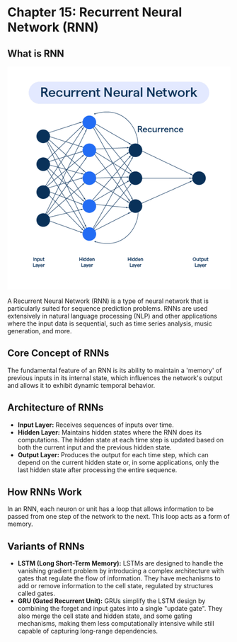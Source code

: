 # Chapter 15: Recurrent Neural Network (RNN)

## What is RNN
![RNN](../../assets/rnn.png)

A Recurrent Neural Network (RNN) is a type of neural network that is particularly suited for sequence prediction problems. RNNs are used extensively in natural language processing (NLP) and other applications where the input data is sequential, such as time series analysis, music generation, and more.

## Core Concept of RNNs
The fundamental feature of an RNN is its ability to maintain a 'memory' of previous inputs in its internal state, which influences the network's output and allows it to exhibit dynamic temporal behavior. 

## Architecture of RNNs
- **Input Layer:** Receives sequences of inputs over time.
- **Hidden Layer:** Maintains hidden states where the RNN does its computations. The hidden state at each time step is updated based on both the current input and the previous hidden state.
- **Output Layer:** Produces the output for each time step, which can depend on the current hidden state or, in some applications, only the last hidden state after processing the entire sequence.

## How RNNs Work
In an RNN, each neuron or unit has a loop that allows information to be passed from one step of the network to the next. This loop acts as a form of memory.

## Variants of RNNs
- **LSTM (Long Short-Term Memory):** LSTMs are designed to handle the vanishing gradient problem by introducing a complex architecture with gates that regulate the flow of information. They have mechanisms to add or remove information to the cell state, regulated by structures called gates.
- **GRU (Gated Recurrent Unit):** GRUs simplify the LSTM design by combining the forget and input gates into a single "update gate". They also merge the cell state and hidden state, and some gating mechanisms, making them less computationally intensive while still capable of capturing long-range dependencies.
